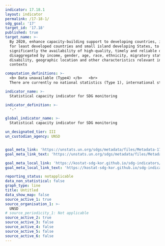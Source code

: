 ```yaml
---
indicator: 17.18.1
layout: indicator
permalink: /17-18-1/
sdg_goal: '17'
target_id: '17.18'
published: true
target_name: >-
  By 2020, enhance capacity-building support to developing countries, including
  for least developed countries and small island developing States, to increase
  significantly the availability of high-quality, timely and reliable data
  disaggregated by income, gender, age, race, ethnicity, migratory status,
  disability, geographic location and other characteristics relevant in national
  contexts

computation_definitions: >-
  <b> Data unavailable (Type4) </b>   <br>
  There are currently no national statistics (Type 1), international statistics (Type 2), or alternative national statistics (Type 3) available. The Data of Type 1, type 2, or type 3 can be also included in case of temporary unavailability.

indicator_name: >-
  Statistical capacity indicator for SDG monitoring

indicator_definition: >-
  '-'

global_indicator_name: >-
  Statistical capacity indicator for SDG monitoring

un_designated_tier: III
un_custodian_agency: UNSD


goal_meta_link: 'https://unstats.un.org/sdgs/metadata/files/Metadata-17-18-01.pdf'
goal_meta_link_text: 'https://unstats.un.org/sdgs/metadata/files/Metadata-17-18-01.pdf'

goal_meta_local_link: 'https://kostat-sdg-kor.github.io/sdg-indicators/public/data/Metadata-17-18-01_ENG.pdf'
goal_meta_local_link_text: 'https://kostat-sdg-kor.github.io/sdg-indicators/public/data/Metadata-17-18-01_ENG.pdf'

reporting_status: notapplicable
data_non_statistical: false
graph_type: line
title: Untitled
data_show_map: false
source_active_1: true
source_organisation_1: >-
  UNSD
# source_periodicity_1: Not applicable
source_active_2: true
source_active_3: false
source_active_4: false
source_active_5: false
source_active_6: false
---
```

